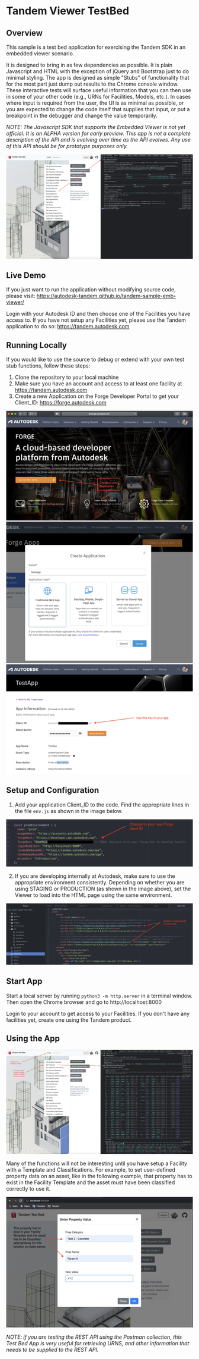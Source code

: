 # Tandem Viewer TestBed

## Overview

This sample is a test bed application for exercising the Tandem SDK in an embedded viewer scenario.

It is designed to bring in as few dependencies as possible.  It is plain Javascript and HTML with the exception of jQuery and Bootstrap just to do minimal styling.  The app is designed as simple "Stubs" of functionality that for the most part just dump out results to the Chrome console window.  These interactive tests will surface useful information that you can then use in some of your other code (e.g., URNs for Facilities, Models, etc.). In cases where input is required from the user, the UI is as minimal as possible, or you are expected to change the code itself that supplies that input, or put a breakpoint in the debugger and change the value temporarily.

*NOTE: The Javascript SDK that supports the Embedded Viewer is not yet official. It is an ALPHA version for early preview. This app is not a complete description of the API and is evolving over time as the API evolves.  Any use of this API should be for prototype purposes only.*

![Tandem TestBed App 001](./docs/Readme_img_001.png)



## Live Demo

If you just want to run the application without modifying source code, please visit: https://autodesk-tandem.github.io/tandem-sample-emb-viewer/

Login with your Autodesk ID and then choose one of the Facilities you have access to.  If you have not setup any Facilities yet, please use the Tandem application to do so: https://tandem.autodesk.com



## Running Locally

If you would like to use the source to debug or extend with your own test stub functions, follow these steps:

1. Clone the repository to your local machine
2. Make sure you have an account and access to at least one facility at https://tandem.autodesk.com
3. Create a new Application on the Forge Developer Portal to get your Client_ID: https://forge.autodesk.com

![Tandem TestBed App 010](./docs/Readme_img_010.png)
![Tandem TestBed App 011](./docs/Readme_img_011.png)
![Tandem TestBed App 012](./docs/Readme_img_012.png)


## Setup and Configuration

1. Add your application Client_ID to the code.  Find the appropriate lines in the file `env.js` as shown in the image below.

![Tandem TestBed App 020](./docs/Readme_img_020.png)

2. If you are developing internally at Autodesk, make sure to use the appropriate environment consistently.  Depending on whether you are using STAGING or PRODUCTION (as shown in the image above), set the Viewer to load into the HTML page using the same environment.

![Tandem TestBed App 021](./docs/Readme_img_021.png)



## Start App

Start a local server by running `python3 -m http.server` in a terminal window. Then open the Chrome browser and go to http://localhost:8000

Login to your account to get access to your Facilities.  If you don't have any facilities yet, create one using the Tandem product.



## Using the App

![Tandem TestBed App 040](./docs/Readme_img_040.png)

Many of the functions will not be interesting until you have setup a Facility with a Template and Classifications.  For example, to set user-defined property data on an asset, like in the following example, that property has to exist in the Facility Template and the asset must have been classified correctly to use it.

![Tandem TestBed App 041](./docs/Readme_img_041.png)

*NOTE: if you are testing the REST API using the Postman collection, this Test Bed App is very useful for retrieving URNS, and other information that needs to be supplied to the REST API.*
